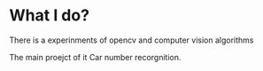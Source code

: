 # What I do? 
There is a experinments of opencv and computer vision algorithms

The main proejct of it Car number recorgnition.
